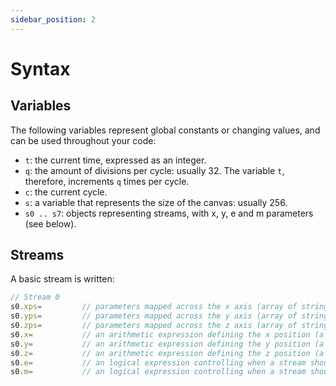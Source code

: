 ```yaml
---
sidebar_position: 2
---
```

# Syntax

## Variables
The following variables represent global constants or changing values, and can be used throughout your code:
* `t`: the current time, expressed as an integer.
* `q`: the amount of divisions per cycle: usually 32. The variable `t`, therefore, increments `q` times per cycle.
* `c`: the current cycle.
* `s`: a variable that represents the size of the canvas: usually 256.
* `s0 .. s7`: objects representing streams, with x, y, e and m parameters (see below).

## Streams
A basic stream is written:
```js
// Stream 0
s0.xps=         // parameters mapped across the x axis (array of strings)
s0.yps=         // parameters mapped across the y axis (array of strings)
s0.zps=         // parameters mapped across the z axis (array of strings)
s0.x=           // an arithmetic expression defining the x position (a number)
s0.y=           // an arithmetic expression defining the y position (a number)
s0.z=           // an arithmetic expression defining the z position (a number)
s0.e=           // an logical expression controlling when a stream should trigger an event (true / false)
s0.m=           // an logical expression controlling when a stream should mutate (true / false)
```